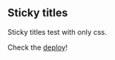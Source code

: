 ## Sticky titles

Sticky titles test with only css.

Check the [deploy](https://franlol.github.io/sticky-titles/)!
